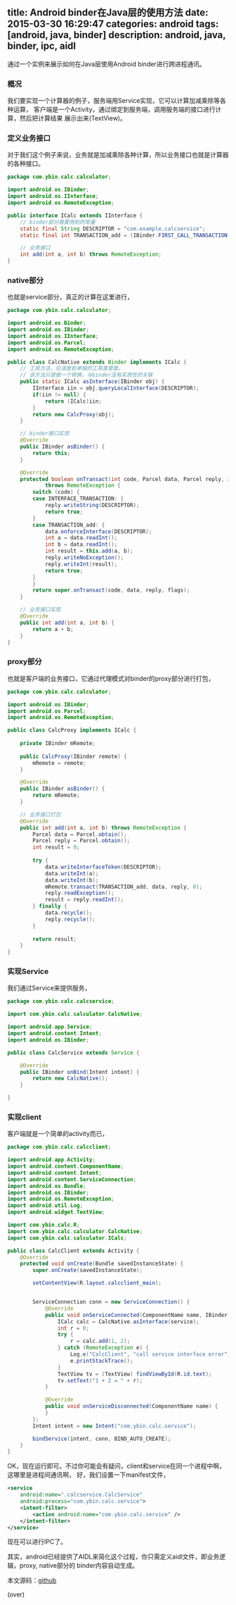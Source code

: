 ﻿title: Android binder在Java层的使用方法
date: 2015-03-30 16:29:47
categories: android
tags: [android, java, binder]
description: android, java, binder, ipc, aidl
---

通过一个实例来展示如何在Java层使用Android binder进行跨进程通讯。

<!-- more -->

### 概况

我们要实现一个计算器的例子，服务端用Service实现，它可以计算加减乘除等各种运算，
客户端是一个Activity，通过绑定到服务端，调用服务端的接口进行计算，然后把计算结果
展示出来(TextView)。

### 定义业务接口

对于我们这个例子来说，业务就是加减乘除各种计算，所以业务接口也就是计算器的各种接口。

```java ICalc.java
package com.ybin.calc.calculator;

import android.os.IBinder;
import android.os.IInterface;
import android.os.RemoteException;

public interface ICalc extends IInterface {
    // binder部分需要用到的常量
    static final String DESCRIPTOR = "com.example.calcservice";
    static final int TRANSACTION_add = (IBinder.FIRST_CALL_TRANSACTION + 0);

    // 业务接口
    int add(int a, int b) throws RemoteException;
}
```

### native部分

也就是service部分，真正的计算在这里进行，

```java CalcNative.java
package com.ybin.calc.calculator;

import android.os.Binder;
import android.os.IBinder;
import android.os.IInterface;
import android.os.Parcel;
import android.os.RemoteException;

public class CalcNative extends Binder implements ICalc {
    // 工具方法，应该放到单独的工具类里面，
    // 该方法只是做一个转换，与binder没有实质性的关联
    public static ICalc asInterface(IBinder obj) {
        IInterface iin = obj.queryLocalInterface(DESCRIPTOR);
        if(iin != null) {
            return (ICalc)iin;
        }
        return new CalcProxy(obj);
    }

    // binder接口实现
    @Override
    public IBinder asBinder() {
        return this;
    }

    @Override
    protected boolean onTransact(int code, Parcel data, Parcel reply, int flags)
            throws RemoteException {
        switch (code) {
        case INTERFACE_TRANSACTION: {
            reply.writeString(DESCRIPTOR);
            return true;
        }
        case TRANSACTION_add: {
            data.enforceInterface(DESCRIPTOR);
            int a = data.readInt();
            int b = data.readInt();
            int result = this.add(a, b);
            reply.writeNoException();
            reply.writeInt(result);
            return true;
        }
        }
        return super.onTransact(code, data, reply, flags);
    }

    // 业务接口实现
    @Override
    public int add(int a, int b) {
        return a + b;
    }
}
```

### proxy部分

也就是客户端的业务接口，它通过代理模式对binder的proxy部分进行打包，

```java CalcProxy.java
package com.ybin.calc.calculator;

import android.os.IBinder;
import android.os.Parcel;
import android.os.RemoteException;

public class CalcProxy implements ICalc {
    
    private IBinder mRemote;
    
    public CalcProxy(IBinder remote) {
        mRemote = remote;
    }

    @Override
    public IBinder asBinder() {
        return mRemote;
    }

    // 业务接口打包
    @Override
    public int add(int a, int b) throws RemoteException {
        Parcel data = Parcel.obtain();
        Parcel reply = Parcel.obtain();
        int result = 0;
        
        try {
            data.writeInterfaceToken(DESCRIPTOR);
            data.writeInt(a);
            data.writeInt(b);
            mRemote.transact(TRANSACTION_add, data, reply, 0);
            reply.readException();
            result = reply.readInt();
        } finally {
            data.recycle();
            reply.recycle();
        }
        
        return result;
    }
}
```

### 实现Service

我们通过Service来提供服务，

```java
package com.ybin.calc.calcservice;

import com.ybin.calc.calculator.CalcNative;

import android.app.Service;
import android.content.Intent;
import android.os.IBinder;

public class CalcService extends Service {

    @Override
    public IBinder onBind(Intent intent) {
        return new CalcNative();
    }

}
```

### 实现client

客户端就是一个简单的activity而已，

```java
package com.ybin.calc.calcclient;

import android.app.Activity;
import android.content.ComponentName;
import android.content.Intent;
import android.content.ServiceConnection;
import android.os.Bundle;
import android.os.IBinder;
import android.os.RemoteException;
import android.util.Log;
import android.widget.TextView;

import com.ybin.calc.R;
import com.ybin.calc.calculator.CalcNative;
import com.ybin.calc.calculator.ICalc;

public class CalcClient extends Activity {
    @Override
    protected void onCreate(Bundle savedInstanceState) {
        super.onCreate(savedInstanceState);

        setContentView(R.layout.calcclient_main);


        ServiceConnection conn = new ServiceConnection() {
            @Override
            public void onServiceConnected(ComponentName name, IBinder service) {
                ICalc calc = CalcNative.asInterface(service);
                int r = 0;
                try {
                    r = calc.add(1, 2);
                } catch (RemoteException e) {
                    Log.e("CalcClient", "call service interface error");
                    e.printStackTrace();
                }
                TextView tv = (TextView) findViewById(R.id.text);
                tv.setText("1 + 2 = " + r);
            }

            @Override
            public void onServiceDisconnected(ComponentName name) {
            }
        };
        Intent intent = new Intent("com.ybin.calc.service");

        bindService(intent, conn, BIND_AUTO_CREATE);
    }
}
```

OK，现在运行即可。不过你可能会有疑问，client和service在同一个进程中啊，这哪里是进程间通讯啊，
好，我们设置一下manifest文件，

```xml
<service
    android:name=".calcservice.CalcService"
    android:process="com.ybin.calc.service">
    <intent-filter>
        <action android:name="com.ybin.calc.service" />
    </intent-filter>
</service>
```

现在可以进行IPC了。

其实，android已经提供了AIDL来简化这个过程，你只需定义aidl文件，即业务逻辑，proxy, native部分的
binder内容自动生成。

本文源码：[github][calc]

[calc]: https://github.com/ybin/AndroidDemo/tree/master/calc

(over)